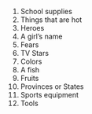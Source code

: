 1. School supplies
2. Things that are hot
3. Heroes
4. A girl’s name
5. Fears
6. TV Stars
7. Colors
8. A fish
9. Fruits
10. Provinces or States
11. Sports equipment
12. Tools

